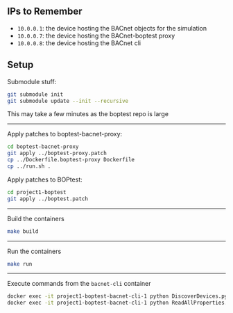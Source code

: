 ## IPs to Remember

- `10.0.0.1`: the device hosting the BACnet objects for the simulation
- `10.0.0.7`: the device hosting the BACnet-boptest proxy
- `10.0.0.8`: the device hosting the BACnet cli

## Setup

Submodule stuff:

```bash
git submodule init
git submodule update --init --recursive
```

This may take a few minutes as the boptest repo is large

---

Apply patches to boptest-bacnet-proxy:

```bash
cd boptest-bacnet-proxy
git apply ../boptest-proxy.patch
cp ../Dockerfile.boptest-proxy Dockerfile
cp ../run.sh .
```

Apply patches to BOPtest:

```bash
cd project1-boptest
git apply ../boptest.patch
```

---

Build the containers

```bash
make build
```

---

Run the containers

```bash
make run
```

---

Execute commands from the `bacnet-cli` container

```bash
docker exec -it project1-boptest-bacnet-cli-1 python DiscoverDevices.py
docker exec -it project1-boptest-bacnet-cli-1 python ReadAllProperties.py 10.0.0.1 analogValue 63
```
